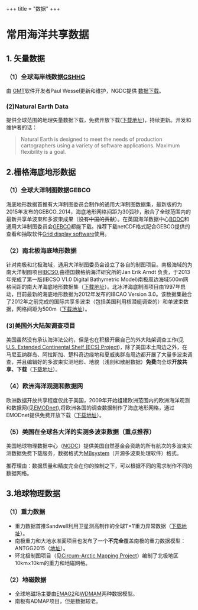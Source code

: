 +++
title = "数据"
+++
# 常用海洋共享数据

## 1. 矢量数据
### （1）全球海岸线数据[GSHHG](https://www.ngdc.noaa.gov/mgg/shorelines/gshhs.html)
由 [GMT](gmt.soest.hawaii.edu)软件开发者Paul Wessel更新和维护，NGDC提供 [数据下载](https://www.ngdc.noaa.gov/mgg/shorelines/gshhs.html)。

### (2)Natural Earth Data
提供全球范围的地理矢量数据下载，免费开放下载([下载地址](http://www.naturalearthdata.com/downloads/))，持续更新。开发和维护者的话：
> Natural Earth is designed to meet the needs of production cartographers using a variety of software applications. Maximum flexibility is a goal.

## 2.栅格海底地形数据
### （1）全球大洋制图数据GEBCO
海底地形数据首推有大洋制图委员会制作的通用大洋制图数据集，最新版的为2015年发布的GEBCO_2014，海底地形网格间距为30弧秒，融合了全球范围内的最新共享单波束和多波束成果（~~没有中国的贡献~~）。在英国海洋数据中心[BODC](https://www.bodc.ac.uk/data/hosted_data_systems/gebco_gridded_bathymetry_data/)和通用大洋制图委员会[GEBCO](http://www.gebco.net/data_and_products/gridded_bathymetry_data/)都能下载。推荐下载netCDF格式配合GEBCO提供的查看和抽取软件[Grid display software](http://www.gebco.net/data_and_products/grid_display_software/)使用。

### （2）南北极海底地形数据
针对南极和北极海域，通用大洋制图委员会设立了各自的制图项目。南极海域的为南大洋制图项目[IBCSO](www.ibcso.org),由德国魏格纳海洋研究所的Jan Erik Arndt 负责，于2013年完成了第一版(IBCSO V1.0 Digital Bathymetric Model)南极周边海域500m网格间距的南大洋海底地形数据集（[下载地址](https://doi.pangaea.de/10.1594/PANGAEA.805734?format=html)）。北冰洋海底制图项目由1997年启动，目前最新的海底地形数据为2012年发布的IBCAO Version 3.0。该数据集融合了2012年之前完成的国际共享多波束（包括美国利用核潜艇调查的）和单波束数据，网格间距为500m（[下载地址](https://www.ngdc.noaa.gov/mgg/bathymetry/arctic/downloads.html)）。

### (3)美国外大陆架调查项目
美国虽然没有承认海洋法公约，但是也在积极开展自己的外大陆架调查工作(见[U.S. Extended Continental Shelf (ECS) Project](https://www.continentalshelf.gov/))，除了美国本土周边之外，在马尼亚纳群岛、阿拉斯加、楚科奇边缘地和夏威夷群岛周边都开展了大量多波束调查，并且编辑好的多波束实测地形、地貌（浅剖和散射数据）**免费**向全球**开放共享、下载**（[下载地址](http://ccom.unh.edu/theme/law-sea)）。

### （4）欧洲海洋观测和数据网
欧洲数据开放共享程度仅此于美国，2009年开始组建欧洲范围内的欧洲海洋观测和数据网(见[EMODnet](http://www.emodnet.eu/)),将欧洲各国的调查数据制作了海底地形网格，通过EMODnet提供免费开放下载（[下载地址](http://portal.emodnet-bathymetry.eu/)）。

### （5）美国在全球各大洋的实测多波束数据（**重点推荐**）
美国地球物理数据中心（[NGDC](https://maps.ngdc.noaa.gov/viewers/bathymetry/)）提供美国自然基金会资助的所有航次的多波束实测数据免费下载服务，数据格式为[MBsystem](https://www.ldeo.columbia.edu/res/pi/MB-System/)（开源多波束处理软件）格式。

推荐理由：数据质量和精度完全在你的控制之下，可以根据不同的需求制作不同的数据网格。

## 3.地球物理数据
### （1）重力数据
- 重力数据首推Sandwell利用卫星测高制作的全球1′×1′重力异常数据（[下载地址](ftp://topex.ucsd.edu/pub/global_grav_1min/)）。
- 南极重力和大地水准面项目也发布了一个**不完全**覆盖南极的重力数据模型：ANTGG2015（[地址](https://doi.pangaea.de/10.1594/PANGAEA.848168)）。
- 环北极制图项目（见[Circum-Arctic Mapping Project](https://www.ngu.no/en/publikasjon/circum-arctic-mapping-project-gravity-and-magnetic-maps-camp-gm)）编制了北极地区10km×10km的重力和地磁网格。

### （2）地磁数据
- 全球地磁场主要由[EMAG2](http://geomag.org/models/emag2.html)和[WDMAM](http://www.wdmam.org/)两种数据模型。
- 南极有ADMAP项目，但是数据较老。